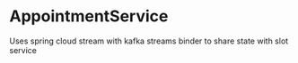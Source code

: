 # AppointmentService
Uses spring cloud stream with kafka streams binder to share state with slot service
